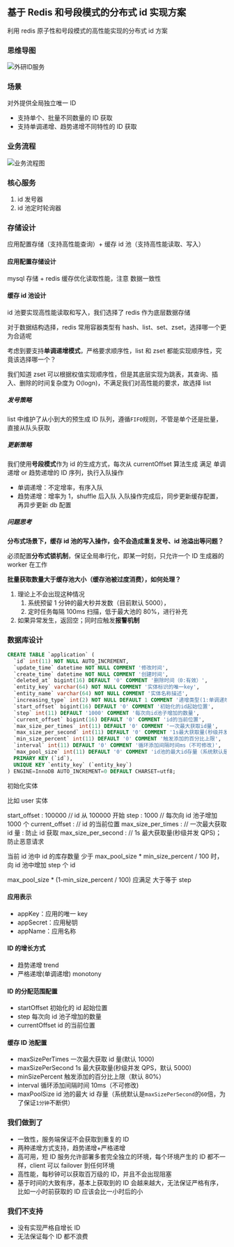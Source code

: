 ## 基于 Redis 和号段模式的分布式 id 实现方案

利用 redis 原子性和号段模式的高性能实现的分布式 id 方案

### 思维导图

![外研ID服务](https://muyids.oss-cn-beijing.aliyuncs.com/外研ID服务.png)

### 场景

对外提供全局独立唯一 ID

- 支持单个、批量不同数量的 ID 获取
- 支持单调递增、趋势递增不同特性的 ID 获取

### 业务流程

![业务流程图](https://muyids.oss-cn-beijing.aliyuncs.com/id-only_flowchart.png)

### 核心服务

1. id 发号器
2. id 池定时轮询器

### 存储设计

应用配置存储（支持高性能查询）+ 缓存 id 池（支持高性能读取、写入）

#### 应用配置存储设计

mysql 存储 + redis 缓存优化读取性能，注意 数据一致性

#### 缓存 id 池设计

id 池要实现高性能读取和写入，我们选择了 redis 作为底层数据存储

对于数据结构选择，redis 常用容器类型有 hash、list、set、zset，选择哪一个更为合适呢

考虑到要支持**单调递增模式**，严格要求顺序性，list 和 zset 都能实现顺序性，究竟该选择哪一个？

我们知道 zset 可以根据权值实现顺序性，但是其底层实现为跳表，其查询、插入、删除的时间复杂度为 O(logn)，不满足我们对高性能的要求，故选择 list

##### 发号策略

list 中维护了从小到大的预生成 ID 队列，遵循`FIFO`规则，不管是单个还是批量，直接从队头获取

##### 更新策略

我们使用**号段模式**作为 id 的生成方式，每次从 currentOffset 算法生成 满足 单调递增 or 趋势递增的 ID 序列，执行入队操作

- 单调递增：不定增率，有序入队
- 趋势递增：增率为 1，shuffle 后入队
  入队操作完成后，同步更新缓存配置，再异步更新 db 配置

##### 问题思考

**分布式场景下，缓存 id 池的写入操作，会不会造成重复发号、id 池溢出等问题？**

必须配置**分布式锁机制**，保证全局串行化，即某一时刻，只允许一个 ID 生成器的 worker 在工作

**批量获取数量大于缓存池大小（缓存池被过度消费），如何处理？**

1. 理论上不会出现这种情况
   1. 系统预留 1 分钟的最大秒并发数（目前默认 5000），
   2. 定时任务每隔 100ms 扫描，低于最大池的 80%，进行补充
2. 如果异常发生，返回空；同时应触发**报警机制**

### 数据库设计

```sql
CREATE TABLE `application` (
  `id` int(11) NOT NULL AUTO_INCREMENT,
  `update_time` datetime NOT NULL COMMENT '修改时间',
  `create_time` datetime NOT NULL COMMENT '创建时间',
  `deleted_at` bigint(16) DEFAULT '0' COMMENT '删除时间（0:有效）',
  `entity_key` varchar(64) NOT NULL COMMENT '实体标识的唯一key',
  `entity_name` varchar(64) NOT NULL COMMENT '实体名称描述',
  `increasing_type` int(2) NOT NULL DEFAULT 1 COMMENT '递增类型(1:单调递增;2:严格递增) 默认为:1',
  `start_offset` bigint(16) DEFAULT '0' COMMENT '初始化的id起始位置',
  `step` int(11) DEFAULT '1000' COMMENT '每次向id池子增加的数量',
  `current_offset` bigint(16) DEFAULT '0' COMMENT 'id的当前位置',
  `max_size_per_times` int(11) DEFAULT '0' COMMENT '一次最大获取id量',
  `max_size_per_second` int(11) DEFAULT '0' COMMENT '1s最大获取量(秒级并发QPS)',
  `min_size_percent` int(11) DEFAULT '0' COMMENT '触发添加的百分比上限',
  `interval` int(11) DEFAULT '0' COMMENT '循环添加间隔时间ms（不可修改)',
  `max_pool_size` int(11) DEFAULT '0' COMMENT 'id池的最大id存量（系统默认是maxSizePerSecond的300倍，为了保证5分钟不断供）',
  PRIMARY KEY (`id`),
  UNIQUE KEY `entity_key` (`entity_key`)
) ENGINE=InnoDB AUTO_INCREMENT=0 DEFAULT CHARSET=utf8;
```

初始化实体

比如 user 实体

start_offset : 100000 // id 从 100000 开始
step : 1000 // 每次向 id 池子增加 1000 个
current_offset : // id 的当前位置
max_size_per_times : // 一次最大获取 id 量 : 防止 id 获取
max_size_per_second : // 1s 最大获取量(秒级并发 QPS)；防止恶意请求

当前 id 池中 id 的库存数量 少于 max_pool_size \* min_size_percent / 100 时，向 id 池中增加 step 个 id

max_pool_size \* (1-min_size_percent / 100) 应满足 大于等于 step

#### 应用表示

- appKey：应用的唯一 key
- appSecret：应用秘钥
- appName：应用名称

#### ID 的增长方式

- 趋势递增 trend
- 严格递增(单调递增) monotony

#### ID 的分配范围配置

- startOffset 初始化的 id 起始位置
- step 每次向 id 池子增加的数量
- currentOffset id 的当前位置

#### 缓存 ID 池配置

- maxSizePerTimes 一次最大获取 id 量(默认 1000)
- maxSizePerSecond 1s 最大获取量(秒级并发 QPS，默认 5000)
- minSizePercent 触发添加的百分比上限（默认 80%）
- interval 循环添加间隔时间 10ms（不可修改)
- maxPoolSize id 池的最大 id 存量（系统默认是`maxSizePerSecond`的`60`倍，为了保证`1分钟`不断供）

### 我们做到了

- 一致性，服务端保证不会获取到重复的 ID
- 两种递增方式支持，趋势递增+严格递增
- 高可用，短 ID 服务允许部署多套完全独立的环境，每个环境产生的 ID 都不一样，client 可以 failover 到任何环境
- 高性能，每秒钟可以获取百万级的 ID，并且不会出现阻塞
- 基于时间的大致有序，基本上获取到的 ID 会越来越大，无法保证严格有序，比如一小时前获取的 ID 应该会比一小时后的小

### 我们不支持

- 没有实现严格自增长 ID
- 无法保证每个 ID 都不浪费
